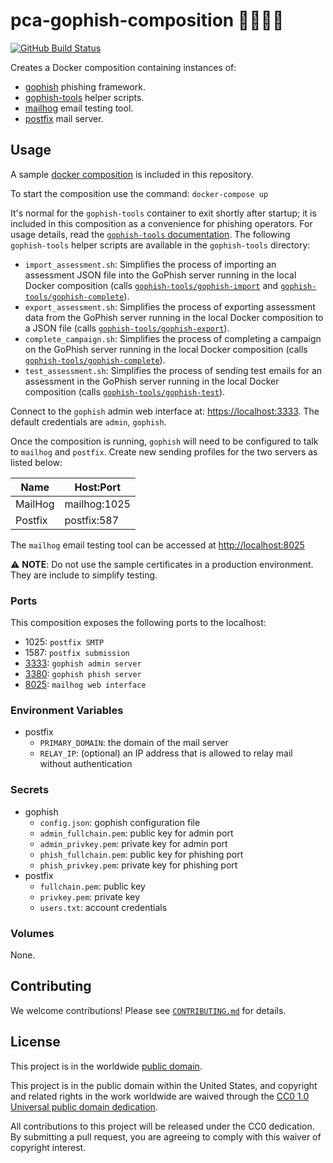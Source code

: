 # pca-gophish-composition 🎣🐷📮🐳 #

[![GitHub Build Status](https://github.com/cisagov/pca-gophish-composition/workflows/build/badge.svg)](https://github.com/cisagov/pca-gophish-composition/actions)

Creates a Docker composition containing instances of:

- [gophish](https://github.com/cisagov/docker-gophish/) phishing framework.
- [gophish-tools](https://github.com/cisagov/gophish-tools/) helper scripts.
- [mailhog](https://github.com/mailhog/MailHog) email testing tool.
- [postfix](https://github.com/cisagov/docker-postfix/) mail server.

## Usage ##

A sample [docker composition](docker-compose.yml) is included
in this repository.

To start the composition use the command: `docker-compose up`

It's normal for the `gophish-tools` container to exit shortly after startup;
it is included in this composition as a convenience for phishing operators.
For usage details, read the
[`gophish-tools` documentation](https://github.com/cisagov/gophish-tools/).
The following `gophish-tools` helper scripts are available in the
`gophish-tools` directory:

- `import_assessment.sh`: Simplifies the process of importing an assessment
  JSON file into the GoPhish server running in the local Docker composition
  (calls
  [`gophish-tools/gophish-import`](https://github.com/cisagov/gophish-tools/blob/develop/src/tools/gophish_import.py)
  and [`gophish-tools/gophish-complete`](https://github.com/cisagov/gophish-tools/blob/develop/src/tools/gophish_complete.py)).
- `export_assessment.sh`: Simplifies the process of exporting assessment data
  from the GoPhish server running in the local Docker composition to a JSON
  file (calls
  [`gophish-tools/gophish-export`](https://github.com/cisagov/gophish-tools/blob/develop/src/tools/gophish_export.py)).
- `complete_campaign.sh`: Simplifies the process of completing a campaign
  on the GoPhish server running in the local Docker composition (calls
  [`gophish-tools/gophish-complete`](https://github.com/cisagov/gophish-tools/blob/develop/src/tools/gophish_complete.py)).
- `test_assessment.sh`: Simplifies the process of sending test emails for
  an assessment in the GoPhish server running in the local Docker
  composition (calls
  [`gophish-tools/gophish-test`](https://github.com/cisagov/gophish-tools/blob/develop/src/tools/gophish_test.py)).

Connect to the `gophish` admin web interface at:
[https://localhost:3333](https://localhost:3333).
The default credentials are `admin`, `gophish`.

Once the composition is running, `gophish` will need to be
configured to talk to `mailhog` and `postfix`. Create new
sending profiles for the two servers as listed below:

| Name    | Host:Port    |
| ------- | ------------ |
| MailHog | mailhog:1025 |
| Postfix | postfix:587  |

The `mailhog` email testing tool can be accessed at [http://localhost:8025](http://localhost:8025)

⚠️ **NOTE**:  Do not use the sample certificates in a production environment.
They are include to simplify testing.

### Ports ###

This composition exposes the following ports to the localhost:

- 1025: `postfix SMTP`
- 1587: `postfix submission`
- [3333](https://localhost:3333): `gophish admin server`
- [3380](http://localhost:3380): `gophish phish server`
- [8025](http://localhost:8025): `mailhog web interface`

### Environment Variables ###

- postfix
  - `PRIMARY_DOMAIN`: the domain of the mail server
  - `RELAY_IP`: (optional) an IP address that is allowed to relay mail without authentication

### Secrets ###

- gophish
  - `config.json`: gophish configuration file
  - `admin_fullchain.pem`: public key for admin port
  - `admin_privkey.pem`: private key for admin port
  - `phish_fullchain.pem`: public key for phishing port
  - `phish_privkey.pem`: private key for phishing port
- postfix
  - `fullchain.pem`: public key
  - `privkey.pem`: private key
  - `users.txt`: account credentials

### Volumes ###

None.

## Contributing ##

We welcome contributions!  Please see [`CONTRIBUTING.md`](CONTRIBUTING.md) for
details.

## License ##

This project is in the worldwide [public domain](LICENSE).

This project is in the public domain within the United States, and
copyright and related rights in the work worldwide are waived through
the [CC0 1.0 Universal public domain
dedication](https://creativecommons.org/publicdomain/zero/1.0/).

All contributions to this project will be released under the CC0
dedication. By submitting a pull request, you are agreeing to comply
with this waiver of copyright interest.
